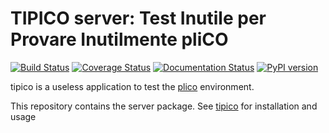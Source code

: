 # TIPICO server: Test Inutile per Provare Inutilmente pliCO

 [![Build Status][travis]][travislink]  [![Coverage Status][coveralls]][coverallslink] [![Documentation Status](https://readthedocs.org/projects/tipico_server/badge/?version=latest)](https://tipico_server.readthedocs.io/en/latest/?badge=latest) [![PyPI version][pypiversion]][pypiversionlink]


tipico is a useless application to test the [plico][plico] environment.

This repository contains the server package.  See [tipico][tipico] for installation and usage


[plico]: https://github.com/ArcetriAdaptiveOptics/plico
[tipico]: https://github.com/ArcetriAdaptiveOptics/tipico
[travis]: https://travis-ci.com/ArcetriAdaptiveOptics/tipico_server.svg?branch=master "go to travis"
[travislink]: https://travis-ci.com/ArcetriAdaptiveOptics/tipico_server
[coveralls]: https://coveralls.io/repos/github/ArcetriAdaptiveOptics/tipico_server/badge.svg?branch=master "go to coveralls"
[coverallslink]: https://coveralls.io/github/ArcetriAdaptiveOptics/tipico_server
[pypiversion]: https://badge.fury.io/py/tipico-server.svg
[pypiversionlink]: https://badge.fury.io/py/tipico_server

